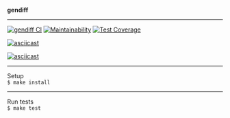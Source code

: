 **gendiff**  
***
[![gendiff CI](https://github.com/yigres/frontend-project-lvl2/workflows/gendiff%20CI/badge.svg)](https://github.com/yigres/frontend-project-lvl2/actions) 
[![Maintainability](https://img.shields.io/codeclimate/maintainability/yigres/frontend-project-lvl2)](https://codeclimate.com/github/yigres/frontend-project-lvl2/maintainability) 
[![Test Coverage](https://img.shields.io/codeclimate/coverage/yigres/frontend-project-lvl2)](https://codeclimate.com/github/yigres/frontend-project-lvl2/test_coverage)   

[![asciicast](https://asciinema.org/a/374139.svg)](https://asciinema.org/a/374139)     

[![asciicast](https://asciinema.org/a/375201.svg)](https://asciinema.org/a/375201)
***
Setup       
`$ make install`        
***
Run tests       
`$ make test`       
